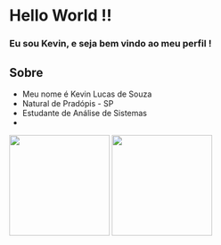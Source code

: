 # Hello World !!

### Eu sou Kevin, e seja bem vindo ao meu perfil !

## Sobre
- Meu nome é Kevin Lucas de Souza
- Natural de Pradópis - SP
- Estudante de Análise de Sistemas
- 

<div>
<img height="180em" src="https://github-readme-stats.vercel.app/api?username=Kevin-Souza&count_private=true&show_icons=true&theme=react&icon_color=DEG,#2C7FF2,&title_color=#2C7FF2" />
<img height="180em" src="https://github-readme-stats.vercel.app/api/top-langs/?username=Kevin-Souza&layout=compact&theme=react"/>
</div>
